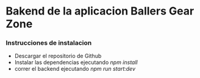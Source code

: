 # Bakend de la aplicacion Ballers Gear Zone

### Instrucciones de instalacion
* Descargar el repositorio de Github
* Instalar las dependencias ejecutando *npm install*
* correr el backend ejecutando *npm run start:dev*